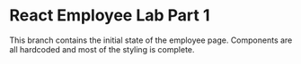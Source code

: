 # React Employee Lab Part 1

This branch contains the initial state of the employee page. Components are all hardcoded and most of the styling is complete.